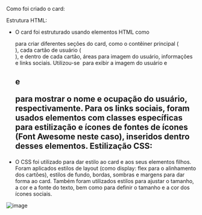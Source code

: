 Como foi criado o card:

Estrutura HTML:

- O card foi estruturado usando elementos HTML como <div> para criar diferentes seções do card, como o contêiner principal (<div class="card-container">), cada cartão de usuário (<div class="user-card">), e dentro de cada cartão, áreas para imagem do usuário, informações e links sociais.
Utilizou-se <img> para exibir a imagem do usuário e <h2> e <p> para mostrar o nome e ocupação do usuário, respectivamente.
Para os links sociais, foram usados elementos <a> com classes específicas para estilização e ícones de fontes de ícones (Font Awesome neste caso), inseridos dentro desses elementos.
Estilização CSS:

- O CSS foi utilizado para dar estilo ao card e aos seus elementos filhos.
Foram aplicados estilos de layout (como display: flex para o alinhamento dos cartões), estilos de fundo, bordas, sombras e margens para dar forma ao card.
Também foram utilizados estilos para ajustar o tamanho, a cor e a fonte do texto, bem como para definir o tamanho e a cor dos ícones sociais.

![image](https://github.com/ViniciusBorgesdeAraujo/cards/assets/105869015/c11c8715-c7a7-410a-982d-8f2d41ab0d50)

